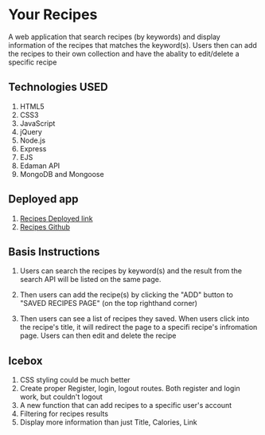 # Your Recipes <br/>
A web application that search recipes (by keywords)  and display information of the recipes that matches the keyword(s). Users then can add the recipes to their own collection and have the abality to edit/delete a specific recipe 

## Technologies USED <br/>
1. HTML5
2. CSS3
3. JavaScript
4. jQuery
5. Node.js
6. Express
7. EJS
8. Edaman API
9. MongoDB and Mongoose

## Deployed app <br/>
1. [Recipes Deployed link](https://shielded-peak-31298.herokuapp.com/)
2. [Recipes Github](https://github.com/kyldoris/recipes-project-2)


## Basis Instructions<br/>
1. Users can search the recipes by keyword(s) and the result from the search API will be listed on the same page. 

2. Then users can add the recipe(s) by clicking the "ADD" button to "SAVED RECIPES PAGE" (on the top righthand corner)

3. Then users can see a list of recipes they saved. When users click into the recipe's title, it will redirect the page to a specifi recipe's infromation page. Users can then edit and delete the recipe 

## Icebox <br/>
1. CSS styling could be much better 
2. Create proper Register, login, logout routes. Both register and login work, but couldn't logout
3. A new function that can add recipes to a specific user's account
4. Filtering for recipes results
5. Display more information than just Title, Calories, Link